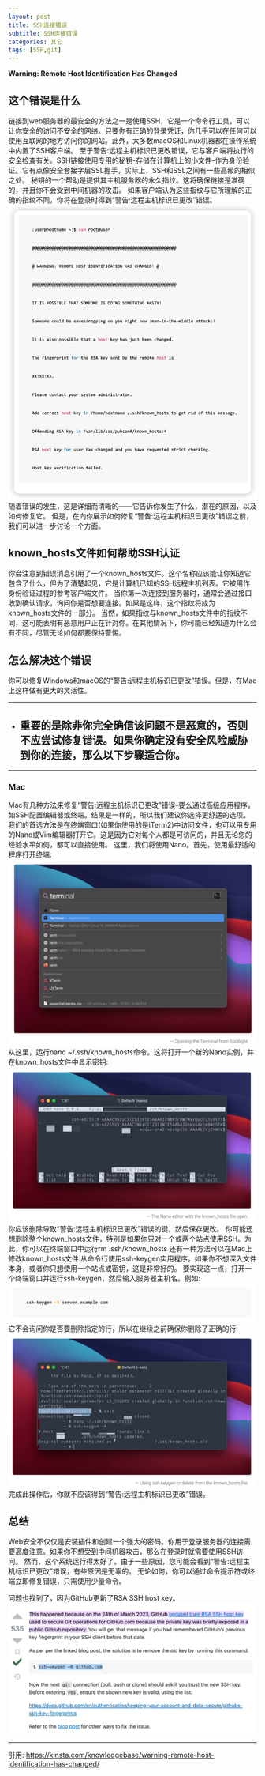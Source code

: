 ```yaml
---
layout: post
title: SSH连接错误
subtitle: SSH连接错误
categories: 其它
tags: [SSH,git]
---
```

**Warning: Remote Host Identification Has Changed**

## 这个错误是什么
链接到web服务器的最安全的方法之一是使用SSH，它是一个命令行工具，可以让你安全的访问不安全的网络。只要你有正确的登录凭证，你几乎可以在任何可以使用互联网的地方访问你的网站。此外，大多数macOS和Linux机器都在操作系统中内置了SSH客户端。
至于警告:远程主机标识已更改错误，它与客户端将执行的安全检查有关。SSH链接使用专用的秘钥-存储在计算机上的小文件-作为身份验证。它有点像安全套接字层SSL握手，实际上，SSH和SSL之间有一些高级的相似之处。
秘钥的一个帮助是提供其主机服务器的永久指纹。这将确保链接是准确的，并且你不会受到中间机器的攻击。
如果客户端认为这些指纹与它所理解的正确的指纹不同，你将在登录时得到“警告:远程主机标识已更改”错误。
![IMAGE](/assets/images/resources/B4AEE4275513A1DE6A58889C222EEA57.jpg)
随着错误的发生，这是详细而清晰的——它告诉你发生了什么，潜在的原因，以及如何修复它。
但是，在向你展示如何修复“警告:远程主机标识已更改”错误之前，我们可以进一步讨论一个方面。

## known_hosts文件如何帮助SSH认证
你会注意到错误消息引用了一个known_hosts文件。这个名称应该能让你知道它包含了什么，但为了清楚起见，它是计算机已知的SSH远程主机列表。它被用作身份验证过程的参考客户端文件。
当你第一次连接到服务器时，通常会通过接口收到确认请求，询问你是否想要连接。如果是这样，这个指纹将成为known_hosts文件的一部分。
当然，如果指纹与known_hosts文件中的指纹不同，这可能表明有恶意用户正在针对你。在其他情况下，你可能已经知道为什么会有不同，尽管无论如何都要保持警惕。

## 怎么解决这个错误
你可以修复Windows和macOS的“警告:远程主机标识已更改”错误。但是，在Mac上这样做有更大的灵活性。

---

* ## 重要的是除非你完全确信该问题不是恶意的，否则不应尝试修复错误。如果你确定没有安全风险威胁到你的连接，那么以下步骤适合你。

---

### Mac
Mac有几种方法来修复“警告:远程主机标识已更改”错误-要么通过高级应用程序，如SSH配置编辑器或终端。结果是一样的，所以我们建议你选择更舒适的选项。
我们的首选方法是在终端窗口(如果你使用的是iTerm2)中访问文件，也可以用专用的Nano或Vim编辑器打开它。这是因为它对每个人都是可访问的，并且无论您的经验水平如何，都可以直接使用。
这里，我们将使用Nano。首先，使用最舒适的程序打开终端:
![IMAGE](/assets/images/resources/7726BCB6B8ACB0DFA3A011B274CA60DD.jpg)
从这里，运行nano ~/.ssh/known_hosts命令。这将打开一个新的Nano实例，并在known_hosts文件中显示密钥:
![IMAGE](/assets/images/resources/93A9CCE4F67C0FBBB31CA87195A13B50.jpg)
你应该删除导致“警告:远程主机标识已更改”错误的键，然后保存更改。
你可能还想删除整个known_hosts文件，特别是如果你只对一个或两个站点使用SSH。为此，你可以在终端窗口中运行rm .ssh/known_hosts
还有一种方法可以在Mac上修改known_hosts文件:从命令行使用ssh-keygen实用程序。如果你不想深入文件本身，或者你只想使用一个站点或密钥，这是非常好的。
要实现这一点，打开一个终端窗口并运行ssh-keygen，然后输入服务器主机名。例如:
 ![IMAGE](/assets/images/resources/13BAE3ABDB0924167A769E003C04692E.jpg)
它不会询问你是否要删除指定的行，所以在继续之前确保你删除了正确的行:
![IMAGE](/assets/images/resources/0B0E8708E7AFAAB5816874942744E8D4.jpg)
完成此操作后，你就不应该得到“警告:远程主机标识已更改”错误。

## 总结
Web安全不仅仅是安装插件和创建一个强大的密码。你用于登录服务器的连接需要高度注意。如果你不想受到中间机器攻击，那么在登录时就需要使用SSH访问。
然而，这个系统运行得太好了。由于一些原因，您可能会看到“警告:远程主机标识已更改”错误，有些原因是无辜的。
无论如何，你可以通过命令提示符或终端立即修复错误，只需使用少量命令。

问题也找到了，因为GitHub更新了RSA SSH host key。
![IMAGE](/assets/images/resources/9B4324906A1D306021A3AB45074BDE4C.jpg)
 
---

引用:
https://kinsta.com/knowledgebase/warning-remote-host-identification-has-changed/

